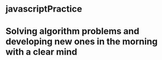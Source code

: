 # javascriptPractice
# Solving algorithm problems and developing new ones in the morning with a clear mind
